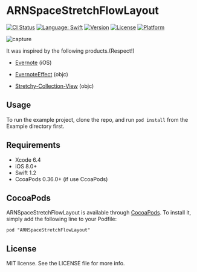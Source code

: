 # ARNSpaceStretchFlowLayout

[![CI Status](http://img.shields.io/travis/xxxAIRINxxx/ARNSpaceStretchFlowLayout.svg?style=flat)](https://travis-ci.org/xxxAIRINxxx/ARNSpaceStretchFlowLayout)
[![Language: Swift](https://img.shields.io/badge/lang-Swift-yellow.svg?style=flat)](https://developer.apple.com/swift/)
[![Version](https://img.shields.io/cocoapods/v/ARNSpaceStretchFlowLayout.svg?style=flat)](http://cocoadocs.org/docsets/ARNSpaceStretchFlowLayout)
[![License](https://img.shields.io/cocoapods/l/ARNSpaceStretchFlowLayout.svg?style=flat)](http://cocoadocs.org/docsets/ARNSpaceStretchFlowLayout)
[![Platform](https://img.shields.io/cocoapods/p/ARNSpaceStretchFlowLayout.svg?style=flat)](http://cocoadocs.org/docsets/ARNSpaceStretchFlowLayout)

![capture](capture.gif "capture")

It was inspired by the following products.(Respect!)

- [Evernote](https://evernote.com/) (iOS)

- [EvernoteEffect](https://github.com/kimsungwhee/EvernoteEffect) (objc)

- [Stretchy-Collection-View](https://github.com/cnoon/Stretchy-Collection-View) (objc)


## Usage

To run the example project, clone the repo, and run `pod install` from the Example directory first.


## Requirements

* Xcode 6.4
* iOS 8.0+
* Swift 1.2
* CcoaPods 0.36.0+ (if use CcoaPods)


## CocoaPods

ARNSpaceStretchFlowLayout is available through [CocoaPods](http://cocoapods.org). To install
it, simply add the following line to your Podfile:

    pod "ARNSpaceStretchFlowLayout"


## License

MIT license. See the LICENSE file for more info.
